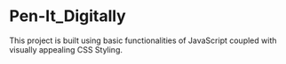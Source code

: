 # Pen-It_Digitally
This project is built using basic functionalities of JavaScript coupled with visually appealing CSS Styling.
